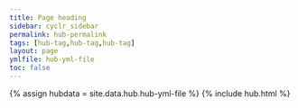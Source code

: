 ```yaml
---
title: Page heading
sidebar: cyclr_sidebar
permalink: hub-permalink
tags: [hub-tag,hub-tag,hub-tag]
layout: page
ymlfile: hub-yml-file
toc: false
---
```

{% assign hubdata = site.data.hub.hub-yml-file %}
{% include hub.html %}	
